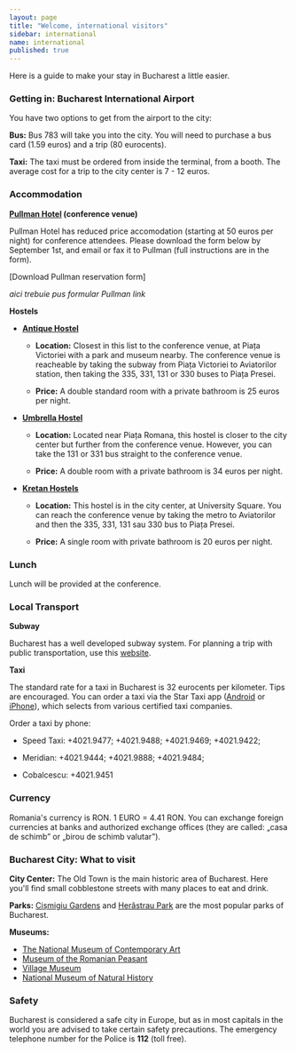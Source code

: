 ```yaml
---
layout: page
title: "Welcome, international visitors"
sidebar: international
name: international
published: true
---
```


Here is a guide to make your stay in Bucharest a little easier. 

### Getting in: Bucharest International Airport

You have two options to get from the airport to the city:

**Bus:** Bus 783 will take you into the city. You will need to purchase a bus card (1.59 euros) and a trip (80 eurocents). 

**Taxi:** The taxi must be ordered from inside the terminal, from a booth. The average cost for a trip to the city center is 7 - 12 euros. 


### Accommodation

**[Pullman Hotel](http://www.accorhotels.com/gb/hotel-1714-pullman-bucharest-world-trade-center/index.shtml) (conference venue)**

Pullman Hotel has reduced price accomodation (starting at 50 euros per night) for conference attendees. Please download the form below by September 1st, and email or fax it to Pullman (full instructions are in the form). 

[Download Pullman reservation form] 

_aici trebuie pus formular Pullman link_

**Hostels**

- **[Antique Hostel](http://www.booking.com/hotel/ro/antique-hostel.en-gb.html)** 

	- **Location:** Closest in this list to the conference venue, at Piața Victoriei with a park and museum nearby. The conference venue is reacheable by taking the subway from Piața Victoriei to Aviatorilor station, then taking the 335, 331, 131 or 330 buses to Piața Presei. 

	- **Price:** A double standard room with a private bathroom is 25 euros per night. 

- **[Umbrella Hostel](http://www.booking.com/hotel/ro/umbrella-hostel.en-gb.html)** 

	- **Location:** Located near Piața Romana, this hostel is closer to the city center but further from the conference venue. However, you can take the 131 or 331 bus straight to the conference venue. 
    
    - **Price:** A double room with a private bathroom is 34 euros per night.

- **[Kretan Hostels](http://www.booking.com/hotel/ro/kretan-hostel.en-gb.html)** 
	
    - **Location:** This hostel is in the city center, at University Square. You can reach the conference venue by taking the metro to Aviatorilor and then the 335, 331, 131 sau 330 bus to Piața Presei. 
    
    - **Price:** A single room with private bathroom is 20 euros per night. 

### Lunch

Lunch will be provided at the conference.


### Local Transport

**Subway**

Bucharest has a well developed subway system. For planning a trip with public transportation, use this [website](http://transporturban.ro/en/bucuresti/). 

**Taxi**

The standard rate for a taxi in Bucharest is 32 eurocents per kilometer. Tips are encouraged. You can order a taxi via the Star Taxi app ([Android](https://play.google.com/store/apps/details?id=ro.startaxi.android.client) or [iPhone](http://itunes.apple.com/ro/app/star-taxi/id564195177?mt=8&uo=4)), which selects from various certified taxi companies.

Order a taxi by phone: 

- Speed Taxi: +4021.9477; +4021.9488; +4021.9469; +4021.9422;

- Meridian: +4021.9444; +4021.9888; +4021.9484;

- Cobalcescu: +4021.9451

### Currency

Romania's currency is RON. 1 EURO =  4.41 RON. You can exchange foreign currencies at banks and authorized exchange offices (they are called: „casa de schimb” or „birou de schimb valutar”). 

### Bucharest City: What to visit

**City Center:** The Old Town is the main historic area of Bucharest. Here you'll find small cobblestone streets with many places to eat and drink.

**Parks:** [Cișmigiu Gardens](http://goo.gl/maps/omtss) and [Herăstrau Park](http://goo.gl/maps/pb6Xe) are the most popular parks of Bucharest. 

**Museums:** 

- [The National Museum of Contemporary Art](http://www.mnac.ro/) 
- [Museum of the Romanian Peasant](http://www.muzeultaranuluiroman.ro/home.html)
- [Village Museum](http://www.muzeul-satului.ro/)
- [National Museum of Natural History](http://www.antipa.ro/en)

### Safety
Bucharest is considered a safe city in Europe, but as in most capitals in the world you are advised to take certain safety precautions. The emergency telephone number for the Police is **112** (toll free).